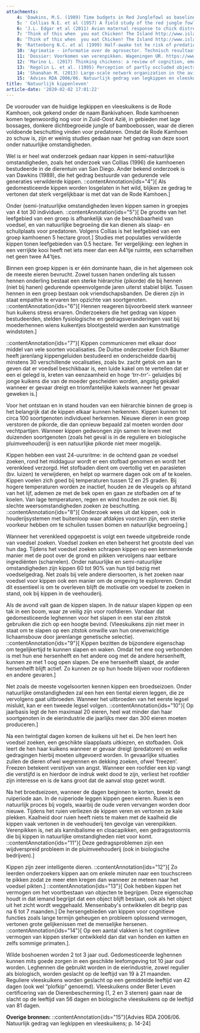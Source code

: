 ```yaml
---
attachments:
    4: 'Dawkins, M.S. (1989) Time budgets in Red Junglefowl as baseline for the assesment of welfare in domestic fowl. Applied Animal Behaviour Science 24; p. 77-80'
    5: ' Collias N.E. et al (1957) A field study of the red jungle fowl in North-Central India. Condor 69 (4); p. 363'
    6: 'J.L. Edgar et al (2011) Avian maternal response to chick distress. Proceedings Biological sciences 278 (1721); p. 3129-3134'
    7: 'Think of this when  you eat Chicken! The Island http://www.island.lk/2007/04/19/features2.html '
    8: 'Think of this when  you eat Chicken! The Island http://www.island.lk/2007/04/19/features2.html '
    9: 'Rattenborg N.C. et al (1999) Half-awake tot he risk of predation. Nature 397; p. 397-398 '
    10: 'Agrimatie - informatie over de agrosector. Technisch resultaat leghennenbedrijven.  https://www.agrimatie.nl/binternet.aspx?ID=24&amp;bedrijfstype=9 '
    11: 'Dossier: Voorkomen van verenpikken. Wageningen UR. https://www.wur.nl/nl/Dossiers/dossier/Voorkomen-van-verenpikken.htm   \n'
    12: 'Marino L. (2017) Thinking chickens: a review of cognition, emotion, and behavior in the domestic chicken. Animal cognition 20; 127-147 '
    13: 'Regolin L. et al. (1995) Perception of partly occluded objects by young chicks. Perception &amp; Psychophysics 57 (7); 971-976'
    14: 'Shanahan M. (2013) Large-scale network organization in the avian forebrain: a connectivity matrix and theoretical analysis.  Frontiers in Computational Neuroscience 7 (89); p. 1-17 '
    15: 'Advies RDA 2006/06. Natuurlijk gedrag van legkippen en vleeskuikens; p. 14-24  https://www.rda.nl/publicaties/zienswijzen/2006/08/21/natuurlijk-gedrag-van-legkippen-en-vleeskuikens '
title: 'Natuurlijk kippenleven'
article-date: '2020-02-02 17:01:22'
---
```


De voorouder van de huidige legkippen en vleeskuikens is de Rode Kamhoen, ook gekend onder de naam Bankivahoen. Rode kamhoenen komen tegenwoordig nog voor in Zuid-Oost Azië, in gebieden met lage bossages, donkere dichtbegroeide jungle of bamboebossen, waar de dieren voldoende beschutting vinden voor predatoren. Omdat de Rode Kamhoen zo schuw is, zijn er weinig studies gedaan naar het gedrag van deze soort onder natuurlijke omstandigheden.

Wel is er heel wat onderzoek gedaan naar kippen in semi-natuurlijke omstandigheden, zoals het onderzoek van Collias (1996) die kamhoenen bestudeerde in de dierentuin van San Diego. Ander bekend onderzoek is van Dawkins (1989), die het gedrag bestuurde van gedurende vele generaties verwilderde kippen. ::contentAnnotation{ids="4"}[ Als gedomesticeerde kippen worden losgelaten in het wild, blijken ze gedrag te vertonen dat sterk vergelijkbaar is met dat van de Rode Kamhoen.]

Onder (semi-)natuurlijke omstandigheden leven kippen samen in groepjes van 4 tot 30 individuen. ::contentAnnotation{ids="5"}[ De grootte van het leefgebied van een groep is afhankelijk van de beschikbaarheid van voedsel, en van natuurlijke begroeiing die kan dienen als slaap- en schuilplaats voor predatoren. Volgens Collias is het leefgebied van een groep kamhoenen 5 hectare groot.] Studies met populaties verwilderde kippen tonen leefgebieden van 0.5 hectare. Ter vergelijking: een leghen in een verrijkte kooi heeft net iets meer dan een A4’tje ruimte, een scharrelhen net geen twee A4’tjes.

Binnen een groep kippen is er één dominante haan, die in het algemeen ook de meeste eieren bevrucht. Zowel tussen hanen onderling als tussen hennen onderling bestaat een sterke hiërarchie (pikorde) die bij hennen (niet bij hanen) gedurende opeenvolgende jaren uiterst stabiel blijkt. Tussen hennen in een groep bestaan ook vriendschapsbanden. De dieren zijn in staat empathie te ervaren ten opzichte van soortgenoten. ::contentAnnotation{ids="6"}[ Hennen reageren bijvoorbeeld sterk wanneer hun kuikens stress ervaren. Onderzoekers die het gedrag van kippen bestudeerden, stelden fysiologische en gedragsveranderingen vast bij moederhennen wiens kuikentjes blootgesteld werden aan kunstmatige windstoten.]

::contentAnnotation{ids="7"}[ Kippen communiceren met elkaar door middel van vele soorten vocalisaties. De Duitse onderzoeker Erich Bäumer heeft jarenlang kippengeluiden bestudeerd en onderscheidde daarbij minstens 30 verschillende vocalisaties, zoals bv. zacht getok om aan te geven dat er voedsel beschikbaar is, een luide kakel om te vertellen dat er een ei gelegd is, kreten van eenzaamheid en hoge *‘trr-trr’*- geluidjes bij jonge kuikens die van de moeder gescheiden worden, angstig gekakel wanneer er gevaar dreigt en triomfantelijke kakels wanneer het gevaar geweken is.]

Voor het ontstaan en in stand houden van een hiërarchie binnen de groep is het belangrijk dat de kippen elkaar kunnen herkennen. Kippen kunnen tot circa 100 soortgenoten individueel herkennen. Nieuwe dieren in een groep verstoren de pikorde, die dan opnieuw bepaald zal moeten worden door vechtpartijen. Wanneer kippen gedwongen zijn samen te leven met duizenden soortgenoten (zoals het geval is in de reguliere en biologische pluimveehouderij) is een natuurlijke pikorde niet meer mogelijk.

Kippen hebben een vast 24-uursritme: in de ochtend gaan ze voedsel zoeken, rond het middaguur wordt er een stofbad genomen en wordt het verenkleed verzorgd. Het stofbaden dient om overtollig vet en parasieten (bv. luizen) te verwijderen, en helpt op warmere dagen ook om af te koelen. Kippen voelen zich goed bij temperaturen tussen 12 en 25 graden. Bij hogere temperaturen worden ze inactief, houden ze de vleugels op afstand van het lijf, ademen ze met de bek open en gaan ze stofbaden om af te koelen. Van lage temperaturen, regen en wind houden ze ook niet. Bij slechte weersomstandigheden zoeken ze beschutting. ::contentAnnotation{ids="8"}[ Onderzoek wees uit dat kippen, ook in houderijsystemen met buitenloop waar afdakjes voorzien zijn, een sterke voorkeur hebben om te schuilen tussen bomen en natuurlijke begroeiing.]

Wanneer het verenkleed opgepoetst is volgt een tweede uitgebreide ronde van voedsel zoeken. Voedsel zoeken en eten beheerst het grootste deel van hun dag. Tijdens het voedsel zoeken schrapen kippen op een kenmerkende manier met de poot over de grond en pikken vervolgens naar eetbare ingrediënten (scharrelen). Onder natuurlijke en semi-natuurlijke omstandigheden zijn kippen 60 tot 90% van hun tijd bezig met voedselgedrag. Net zoals bij vele andere diersoorten, is het zoeken naar voedsel voor kippen ook een manier om de omgeving te exploreren. Omdat dit essentieel is om te overleven blijft de motivatie om voedsel te zoeken in stand, ook bij kippen in de veehouderij.

Als de avond valt gaan de kippen slapen. In de natuur slapen kippen op een tak in een boom, waar ze veilig zijn voor roofdieren. Vandaar dat gedomesticeerde leghennen voor het slapen in een stal een zitstok gebruiken die zich op een hoogte bevind. (Vleeskuikens zijn niet meer in staat om te slapen op een zitstok omwille van hun onevenwichtige lichaamsbouw door jarenlange genetische selectie). ::contentAnnotation{ids="9"}[ Kippen bezitten de bijzondere eigenschap om tegelijkertijd te kunnen slapen en waken. Omdat het ene oog verbonden is met hun ene hersenhelft en het andere oog met de andere hersenhelft, kunnen ze met 1 oog open slapen. De ene hersenhelft slaapt, de ander hersenhelft blijft actief. Zo kunnen ze op hun hoede blijven voor roofdieren en andere gevaren.]

Net zoals de meeste vogelsoorten kennen kippen een broedseizoen. Onder natuurlijke omstandigheden zal een hen een tiental eieren leggen, die ze vervolgens gaat uitbroeden. Wanneer het uitbroeden van het eerste legsel mislukt, kan er een tweede legsel volgen. ::contentAnnotation{ids="10"}[ Op jaarbasis legt de hen maximaal 20 eieren, heel wat minder dan haar soortgenoten in de eierindustrie die jaarlijks meer dan 300 eieren moeten produceren.]

Na een twintigtal dagen komen de kuikens uit het ei. De hen leert hen voedsel zoeken, een geschikte slaapplaats uitkiezen, en stofbaden. Ook leert de hen haar kuikens wanneer er gevaar dreigt (predatoren) en welke gedragingen hierbij moeten uitgevoerd worden. In gevaarlijke situaties zullen de dieren ofwel wegrennen en dekking zoeken, ofwel ‘freezen’. Freezen betekent verstijven van angst. Wanneer een roofdier een kip vangt die verstijfd is en hierdoor de indruk wekt dood te zijn, verliest het roofdier zijn interesse en is de kans groot dat de aanval stop gezet wordt.

Na het broedseizoen, wanneer de dagen beginnen te korten, breekt de ruiperiode aan. In de ruiperiode leggen kippen geen eieren. Ruien is een natuurlijk proces bij vogels, waarbij de oude veren vervangen worden door nieuwe. Tijdens het ruien verliezen de kippen veren en vertonen ze kale plekken. Kaalheid door ruien heeft niets te maken met de kaalheid die kippen vaak vertonen in de veehouderij ten gevolge van verenpikken. Verenpikken is, net als kannibalisme en cloacapikken, een gedragsstoornis die bij kippen in natuurlijke omstandigheden niet voor komt. ::contentAnnotation{ids="11"}[ Deze gedragsproblemen zijn een wijdverspreid probleem in de pluimveehouderij (ook in biologische bedrijven).]

Kippen zijn zeer intelligente dieren. ::contentAnnotation{ids="12"}[ Zo leerden onderzoekers kippen aan om enkele minuten naar een touchscreen te pikken zodat ze meer eten kregen dan wanneer ze meteen naar het voedsel pikten.] ::contentAnnotation{ids="13"}[ Ook hebben kippen het vermogen om het voortbestaan van objecten te begrijpen. Deze eigenschap houdt in dat iemand begrijpt dat een object blijft bestaan, ook als het object uit het zicht wordt weggehaald. Mensenbaby's ontwikkelen dit begrip pas na 6 tot 7 maanden.] De hersengebieden van kippen voor cognitieve functies zoals lange termijn geheugen en probleem oplossend vermogen, vertonen grote gelijkenissen met de menselijke hersenen. ::contentAnnotation{ids="14"}[ Op een aantal vlakken is het cognitieve vermogen van kippen sterker ontwikkeld dan dat van honden en katten en zelfs sommige primaten.].

Wilde boshoenen worden 2 tot 3 jaar oud. Gedomesticeerde leghennen kunnen mits goede zorgen in een geschikte leefomgeving tot 10 jaar oud worden. Leghennen die gebruikt worden in de eierindustrie, zowel regulier als biologisch, worden geslacht op de leeftijd van 19 à 21 maanden. Reguliere vleeskuikens worden geslacht op een gemiddelde leeftijd van 42 dagen (ook wel “plofkip” genoemd). Vleeskuikens onder Beter Leven certificering van de Dierenbescherming (1, 2 en 3 sterren) gaan naar de slacht op de leeftijd van 56 dagen en biologische vleeskuikens op de leeftijd van 81 dagen.

**Overige bronnen:** ::contentAnnotation{ids="15"}[Advies RDA 2006/06. Natuurlijk gedrag van legkippen en vleeskuikens; p. 14-24]

